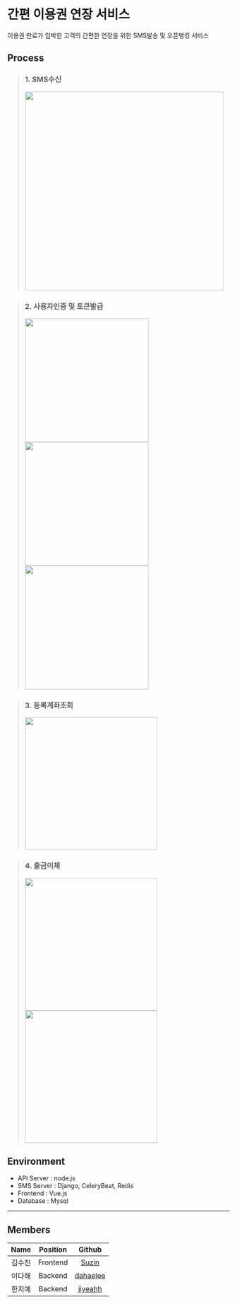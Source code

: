 # 간편 이용권 연장 서비스
이용권 만료가 임박한 고객의 간편한 연장을 위한 SMS발송 및 오픈뱅킹 서비스

## Process
> ### 1. SMS수신
> <img src = "https://user-images.githubusercontent.com/53745427/116683300-56e19d80-a9ea-11eb-8858-12da26495885.jpg" width ="450">

> ### 2. 사용자인증 및 토큰발급
> <img src = "https://user-images.githubusercontent.com/53745427/116681050-67444900-a9e7-11eb-92c7-7a73e47b0c83.png" width ="280"> <img src = "https://user-images.githubusercontent.com/53745427/116681053-68757600-a9e7-11eb-9503-c3d934266c36.png" width ="280"> <img src = "https://user-images.githubusercontent.com/53745427/116681054-68757600-a9e7-11eb-8113-ee85beda4072.png" width ="280">

> ### 3. 등록계좌조회
> <img src = "https://user-images.githubusercontent.com/53745427/116679117-1a5f7300-a9e5-11eb-8f1e-f520b42f524f.png" width ="300">

> ### 4. 출금이체
> <img src = "https://user-images.githubusercontent.com/53745427/116679113-192e4600-a9e5-11eb-8acb-6094c8d7ae4d.png" width ="300"> <img src = "https://user-images.githubusercontent.com/53745427/116679114-19c6dc80-a9e5-11eb-9d7e-8861f6ccfff0.png" width ="300">

## Environment
- API Server : node.js
- SMS Server : Django, CeleryBeat, Redis
- Frontend : Vue.js
- Database : Mysql

***
## Members
|  <center>Name</center> |  <center>Position</center> |  <center>Github</center> |
|:--------:|:--------:|:--------:|
| 김수진 | <center>Frontend</center> |[Suzin](https://github.com/jiyeahh)|
| 이다해 | <center>Backend</center> |[dahaelee](https://github.com/dahaelee)|
| 한지예 | <center>Backend</center> |[jiyeahh](https://github.com/sujinee0010)|
